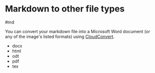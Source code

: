 # Markdown to other file types
#md 

You can convert your markdown file into a Microsoft Word document (or any of the image's listed formats) using [CloudConvert](https://cloudconvert.com/md-to-docx). 
* docx
* html
* odt
* pdf
* tex